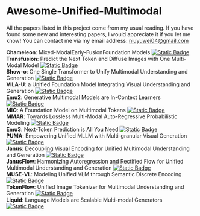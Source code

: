 # Awesome-Unified-Multimodal

All the papers listed in this project come from my usual reading.
If you have found some new and interesting papers, I would appreciate it if you let me know! You can contact me via my email address: niuyuwei04@gmail.com

 **Chameleon**: Mixed-ModalEarly-FusionFoundation Models [![Static Badge](https://img.shields.io/badge/2405.09818-red?logo=arxiv)](https://arxiv.org/abs/2405.09818)   
 **Transfusion**: Predict the Next Token and Diffuse Images with One Multi-Modal Model [![Static Badge](https://img.shields.io/badge/2408.11039-red?logo=arxiv)](https://arxiv.org/abs/2408.11039)  
 **Show-o**: One Single Transformer to Unify Multimodal Understanding and Generation  [![Static Badge](https://img.shields.io/badge/2408.12528-red?logo=arxiv)](https://arxiv.org/abs/2408.12528)  
 **VILA-U**: a Unified Foundation Model Integrating Visual Understanding and Generation  [![Static Badge](https://img.shields.io/badge/2409.04429-red?logo=arxiv)](https://arxiv.org/abs/2409.04429)    
 **Emu2**: Generative Multimodal Models are In-Context Learners [![Static Badge](https://img.shields.io/badge/2312.13286-red?logo=arxiv)](https://arxiv.org/abs/2312.13286)   
 **MIO**: A Foundation Model on Multimodal Tokens [![Static Badge](https://img.shields.io/badge/2409.17692-red?logo=arxiv)](https://arxiv.org/abs/2409.17692)   
 **MMAR**: Towards Lossless Multi-Modal Auto-Regressive Probabilistic Modeling  [![Static Badge](https://img.shields.io/badge/2410.10798-red?logo=arxiv)](https://arxiv.org/abs/2410.10798)   
 **Emu3**: Next-Token Prediction is All You Need  [![Static Badge](https://img.shields.io/badge/2409.18869-red?logo=arxiv)](https://arxiv.org/abs/2409.18869)   
 **PUMA**: Empowering Unified MLLM with Multi-granular Visual Generation   [![Static Badge](https://img.shields.io/badge/2410.13861-red?logo=arxiv)](https://arxiv.org/abs/2410.13861)   
 **Janus**: Decoupling Visual Encoding for Unified Multimodal Understanding and Generation  [![Static Badge](https://img.shields.io/badge/2410.13848-red?logo=arxiv)](https://arxiv.org/abs/2410.13848)    
 **JanusFlow**: Harmonizing Autoregression and Rectified Flow for Unified Multimodal Understanding and Generation  [![Static Badge](https://img.shields.io/badge/2411.07975-red?logo=arxiv)](https://arxiv.org/abs/2411.07975)  
 **MUSE-VL**: Modeling Unified VLM through Semantic Discrete Encoding   [![Static Badge](https://img.shields.io/badge/2411.17762-red?logo=arxiv)](https://arxiv.org/abs/2411.17762)   
 **TokenFlow**: Unified Image Tokenizer for Multimodal Understanding and Generation [![Static Badge](https://img.shields.io/badge/2412.03069-red?logo=arxiv)](https://arxiv.org/abs/2412.03069)    
 **Liquid**: Language Models are Scalable Multi-modal Generators [![Static Badge](https://img.shields.io/badge/2412.04332-red?logo=arxiv)](https://arxiv.org/abs/2412.04332)  
    
